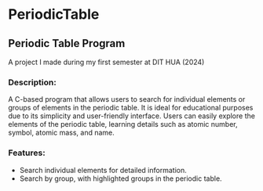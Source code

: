 # PeriodicTable
## Periodic Table Program
A project I made during my first semester at DIT HUA (2024)

### Description:
A C-based program that allows users to search for individual elements or groups of elements in the periodic table. It is ideal for educational purposes due to its simplicity and user-friendly interface. Users can easily explore the elements of the periodic table, learning details such as atomic number, symbol, atomic mass, and name.

### Features:
- Search individual elements for detailed information.
- Search by group, with highlighted groups in the periodic table.
